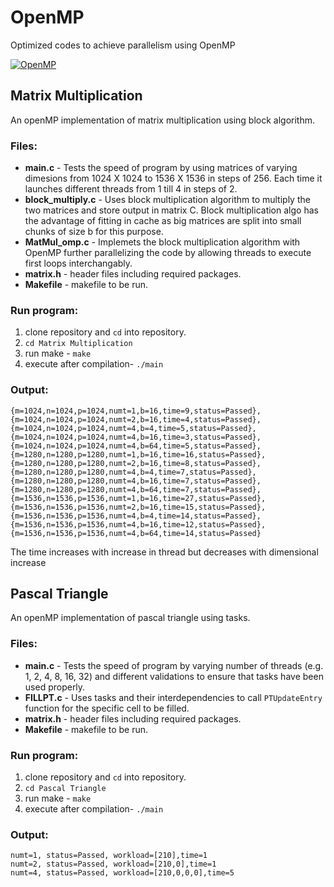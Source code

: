 # OpenMP
Optimized codes to achieve parallelism using OpenMP

[![OpenMP](https://img.shields.io/badge/OpenMP-3.0-red.svg)](https://www.openmp.org/)

Matrix Multiplication
-----
An openMP implementation of matrix multiplication using block algorithm.<br>
### Files:<br>
* **main.c** - Tests the speed of program by using matrices
of varying dimesions from 1024 X 1024 to 1536 X 1536 in steps of 256.
Each time it launches different threads from 1 till 4 in steps of 2.
* **block_multiply.c** - Uses block multiplication algorithm to multiply 
the two matrices and store output in matrix C. Block multiplication algo 
has the advantage of fitting in cache as big matrices are split into small
chunks of size b for this purpose.
* **MatMul_omp.c** - Implemets the block multiplication algorithm with OpenMP
further parallelizing the code by allowing threads to execute first loops interchangably.
* **matrix.h** - header files including required packages.
* **Makefile** - makefile to be run.

### Run program:
1. clone repository and `cd` into repository.
2. `cd Matrix Multiplication` 
3. run make - `make`
4. execute after compilation- `./main`

### Output:
```
{m=1024,n=1024,p=1024,numt=1,b=16,time=9,status=Passed},  {m=1024,n=1024,p=1024,numt=2,b=16,time=4,status=Passed},  {m=1024,n=1024,p=1024,numt=4,b=4,time=5,status=Passed},  {m=1024,n=1024,p=1024,numt=4,b=16,time=3,status=Passed},  {m=1024,n=1024,p=1024,numt=4,b=64,time=5,status=Passed},  {m=1280,n=1280,p=1280,numt=1,b=16,time=16,status=Passed},  {m=1280,n=1280,p=1280,numt=2,b=16,time=8,status=Passed},  {m=1280,n=1280,p=1280,numt=4,b=4,time=7,status=Passed},  {m=1280,n=1280,p=1280,numt=4,b=16,time=7,status=Passed},  {m=1280,n=1280,p=1280,numt=4,b=64,time=7,status=Passed},  {m=1536,n=1536,p=1536,numt=1,b=16,time=27,status=Passed},  {m=1536,n=1536,p=1536,numt=2,b=16,time=15,status=Passed},  {m=1536,n=1536,p=1536,numt=4,b=4,time=14,status=Passed},  {m=1536,n=1536,p=1536,numt=4,b=16,time=12,status=Passed},  {m=1536,n=1536,p=1536,numt=4,b=64,time=14,status=Passed}
```

The time increases with increase in thread but decreases with dimensional increase

Pascal Triangle
-----
An openMP implementation of pascal triangle using tasks.<br>
### Files:<br>
* **main.c** - Tests the speed of program by varying number of threads
(e.g. 1, 2, 4, 8, 16, 32) and different validations to ensure that tasks 
have been used properly.
* **FILLPT.c** - Uses tasks and their interdependencies to call `PTUpdateEntry`
function for the specific cell to be filled.
* **matrix.h** - header files including required packages.
* **Makefile** - makefile to be run.

### Run program:
1. clone repository and `cd` into repository.
2. `cd Pascal Triangle` 
3. run make - `make`
4. execute after compilation- `./main`

### Output:
```
numt=1, status=Passed, workload=[210],time=1
numt=2, status=Passed, workload=[210,0],time=1
numt=4, status=Passed, workload=[210,0,0,0],time=5
```

